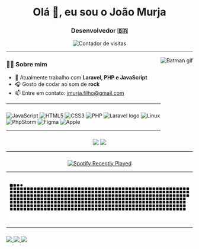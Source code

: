 <h1 align="center">Olá 👋, eu sou o João Murja</h1>
<h3 align="center">Desenvolvedor 🇧🇷</h3>

<div align="center">
  <img src="https://profile-counter.glitch.me/jmurja/count.svg?" alt="Contador de visitas" />
</div>

---

<img align="right" src="https://media.tenor.com/gmUmuAcdK78AAAAM/batman.gif" height="200" alt="Batman gif" />

### 👨‍💻 Sobre mim

- 🔭 Atualmente trabalho com **Laravel, PHP e JavaScript**
- 🎧 Gosto de codar ao som de **rock**
- 📫 Entre em contato: [jmurja.filho@gmail.com](mailto:jmurja.filho@gmail.com)

---

### 
<div align="left">
  <img src="https://cdn.jsdelivr.net/gh/devicons/devicon/icons/javascript/javascript-original.svg" height="30" alt="JavaScript" />
  <img src="https://cdn.jsdelivr.net/gh/devicons/devicon/icons/html5/html5-original.svg" height="30" alt="HTML5" />
  <img src="https://cdn.jsdelivr.net/gh/devicons/devicon/icons/css3/css3-original.svg" height="30" alt="CSS3" />
  <img src="https://cdn.jsdelivr.net/gh/devicons/devicon/icons/php/php-original.svg" height="30" alt="PHP" />
<img src="https://cdn.jsdelivr.net/gh/devicons/devicon/icons/laravel/laravel-original.svg" height="30" alt="Laravel logo" />
  <img src="https://cdn.jsdelivr.net/gh/devicons/devicon/icons/linux/linux-original.svg" height="30" alt="Linux" />
  <img src="https://cdn.jsdelivr.net/gh/devicons/devicon/icons/phpstorm/phpstorm-original.svg" height="30" alt="PhpStorm" />
  <img src="https://cdn.jsdelivr.net/gh/devicons/devicon/icons/figma/figma-original.svg" height="30" alt="Figma" />
  <img src="https://cdn.jsdelivr.net/gh/devicons/devicon/icons/apple/apple-original.svg" height="30" alt="Apple" />
</div>

---

### 

<div align="center">
  <img src="https://github-readme-stats.vercel.app/api?username=jmurja&show_icons=true&count_private=true&theme=dracula&hide_border=false" height="150" />
  <img src="https://github-readme-stats.vercel.app/api/top-langs/?username=jmurja&layout=compact&theme=dracula&hide_border=false&langs_count=6" height="150" />
</div>

---

###
<div align="center">
  <a href="https://open.spotify.com/user/sb5rxqksfit2d8ji7um3ydy2y" target="_blank">
    <img src="https://spotify-recently-played-readme.vercel.app/api?user=sb5rxqksfit2d8ji7um3ydy2y&count=5" alt="Spotify Recently Played" />
  </a>
</div>

---

### 

<picture>
  <source media="(prefers-color-scheme: dark)" srcset="https://raw.githubusercontent.com/jmurja/jmurja/main/output/pacman-contribution-graph-dark.svg">
  <source media="(prefers-color-scheme: light)" srcset="https://raw.githubusercontent.com/jmurja/jmurja/main/output/pacman-contribution-graph.svg">
  <img alt="Gráfico estilo Pac-Man" src="https://raw.githubusercontent.com/jmurja/jmurja/main/output/pacman-contribution-graph.svg">
</picture>

---

### 

<div align="left">
  <a href="https://www.instagram.com/jmurja_/" target="_blank">
    <img src="https://img.shields.io/static/v1?message=Instagram&logo=instagram&label=&color=E4405F&logoColor=white&labelColor=&style=for-the-badge" height="35" />
  </a>
  <a href="mailto:jmurja.filho@gmail.com" target="_blank">
    <img src="https://img.shields.io/static/v1?message=Gmail&logo=gmail&label=&color=D14836&logoColor=white&labelColor=&style=for-the-badge" height="35" />
  </a>
  <a href="https://www.linkedin.com/in/jmurja/" target="_blank">
    <img src="https://img.shields.io/static/v1?message=LinkedIn&logo=linkedin&label=&color=0077B5&logoColor=white&labelColor=&style=for-the-badge" height="35" />
  </a>
</div>
